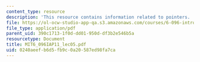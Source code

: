 ```yaml
---
content_type: resource
description: 'This resource contains information related to pointers. '
file: https://ol-ocw-studio-app-qa.s3.amazonaws.com/courses/6-096-introduction-to-c-january-iap-2011/0240aeefb6d5fb9c0a20587ed98fa7ca_MIT6_096IAP11_lec05.pdf
file_type: application/pdf
parent_uid: 390c1713-1f0d-dd01-950d-df3b2e546b5a
resourcetype: Document
title: MIT6_096IAP11_lec05.pdf
uid: 0240aeef-b6d5-fb9c-0a20-587ed98fa7ca
---
```


